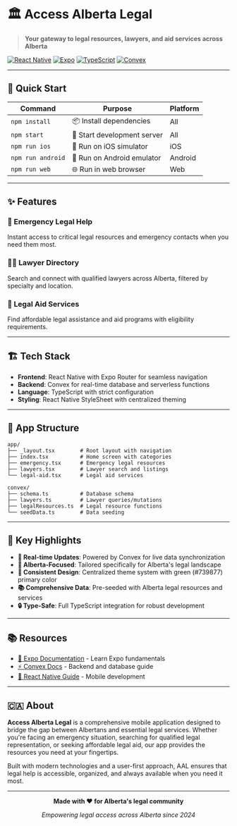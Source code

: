 # 🏛️ Access Alberta Legal

> **Your gateway to legal resources, lawyers, and aid services across Alberta**

[![React Native](https://img.shields.io/badge/React_Native-20232A?style=for-the-badge&logo=react&logoColor=61DAFB)](https://reactnative.dev/)
[![Expo](https://img.shields.io/badge/Expo-000020?style=for-the-badge&logo=expo&logoColor=white)](https://expo.dev/)
[![TypeScript](https://img.shields.io/badge/TypeScript-007ACC?style=for-the-badge&logo=typescript&logoColor=white)](https://www.typescriptlang.org/)
[![Convex](https://img.shields.io/badge/Convex-FF6B6B?style=for-the-badge&logo=convex&logoColor=white)](https://convex.dev/)

---

## 🚀 Quick Start

| Command | Purpose | Platform |
|---------|---------|----------|
| `npm install` | 📦 Install dependencies | All |
| `npm start` | 🚀 Start development server | All |
| `npm run ios` | 📱 Run on iOS simulator | iOS |
| `npm run android` | 🤖 Run on Android emulator | Android |
| `npm run web` | 🌐 Run in web browser | Web |

---

## ✨ Features

### 🚨 Emergency Legal Help
Instant access to critical legal resources and emergency contacts when you need them most.

### 👨‍💼 Lawyer Directory  
Search and connect with qualified lawyers across Alberta, filtered by specialty and location.

### 🤝 Legal Aid Services
Find affordable legal assistance and aid programs with eligibility requirements.

---

## 🏗️ Tech Stack

- **Frontend**: React Native with Expo Router for seamless navigation
- **Backend**: Convex for real-time database and serverless functions  
- **Language**: TypeScript with strict configuration
- **Styling**: React Native StyleSheet with centralized theming

---

## 📱 App Structure

```
app/
├── _layout.tsx        # Root layout with navigation
├── index.tsx          # Home screen with categories
├── emergency.tsx      # Emergency legal resources
├── lawyers.tsx        # Lawyer search and listings
└── legal-aid.tsx      # Legal aid services

convex/
├── schema.ts          # Database schema
├── lawyers.ts         # Lawyer queries/mutations
├── legalResources.ts  # Legal resource functions
└── seedData.ts        # Data seeding
```

---

## 🌟 Key Highlights

- **🔄 Real-time Updates**: Powered by Convex for live data synchronization
- **📍 Alberta-Focused**: Tailored specifically for Alberta's legal landscape  
- **🎨 Consistent Design**: Centralized theme system with green (#739877) primary color
- **📚 Comprehensive Data**: Pre-seeded with Alberta legal resources and services
- **🔒 Type-Safe**: Full TypeScript integration for robust development

---

## 📚 Resources

- [📖 Expo Documentation](https://docs.expo.dev/) - Learn Expo fundamentals
- [⚡ Convex Docs](https://docs.convex.dev/) - Backend and database guide
- [🎯 React Native Guide](https://reactnative.dev/docs/getting-started) - Mobile development

---

## 🇨🇦 About

**Access Alberta Legal** is a comprehensive mobile application designed to bridge the gap between Albertans and essential legal services. Whether you're facing an emergency situation, searching for qualified legal representation, or seeking affordable legal aid, our app provides the resources you need at your fingertips.

Built with modern technologies and a user-first approach, AAL ensures that legal help is accessible, organized, and always available when you need it most.

---

<div align="center">

**Made with ❤️ for Alberta's legal community**

*Empowering legal access across Alberta since 2024*

</div>